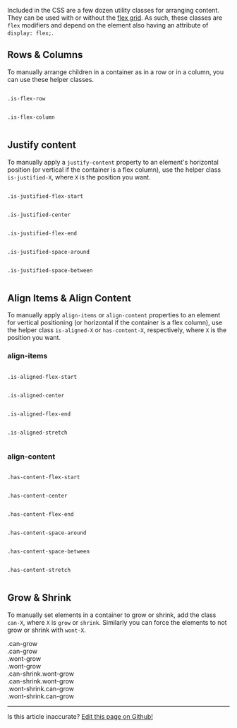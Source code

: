 Included in the CSS are a few dozen utility classes for arranging content. They can be used with or without the [flex grid](/docs/layout/grid). As such, these classes are `flex` modifiers and depend on the element also having an attribute of `display: flex;`.

## Rows & Columns

To manually arrange children in a container as in a row or in a column, you can use these helper classes.

<div class="row">
  <div class="small-6 xsmall-12 columns">
    <p><code>.is-flex-row</code></p>
    <div class="is-flex filler-bg is-flex-row">
      <div class="can-grow filler has-padding has-margin-1 can-shrink"></div>
      <div class="can-grow filler has-padding has-margin-1 can-shrink"></div>
    </div>
  </div>
  <div class="small-6 xsmall-12 columns">
    <p><code>.is-flex-column</code></p>
    <div class="is-flex filler-bg is-flex-column">
      <div class="filler has-margin-1 can-shrink has-padding"></div>
      <div class="filler has-margin-1 can-shrink has-padding"></div>
    </div>
  </div>
</div>

## Justify content

To manually apply a `justify-content` property to an element's horizontal position (or vertical if the container is a flex column), use the helper class `is-justified-X`, where `X` is the position you want.

<div class="row">
  <div class="large-3 small-6 xsmall-12 columns">
    <p><code>.is-justified-flex-start</code></p>
    <div class="static-box is-flex filler-bg is-justified-flex-start">
      <div class="filler has-padding has-margin-1 can-shrink"></div>
    </div>
  </div>
  <div class="large-3 small-6 xsmall-12 columns">
    <p><code>.is-justified-center</code></p>
    <div class="static-box is-flex filler-bg is-justified-center">
      <div class="filler has-padding has-margin-1 can-shrink"></div>
    </div>
  </div>
  <div class="large-3 small-6 xsmall-12 columns">
    <p><code>.is-justified-flex-end</code></p>
    <div class="static-box is-flex filler-bg is-justified-flex-end">
      <div class="filler has-padding has-margin-1 can-shrink"></div>
    </div>
  </div>
  <div class="large-3 small-6 xsmall-12 columns">
    <p><code>.is-justified-space-around</code></p>
    <div class="static-box is-flex filler-bg is-justified-space-around">
      <div class="filler has-padding has-margin-1 can-shrink"></div>
      <div class="filler has-padding has-margin-1 can-shrink"></div>
    </div>
  </div>
  <div class="large-3 small-6 xsmall-12 columns">
    <p><code>.is-justified-space-between</code></p>
    <div class="static-box is-flex filler-bg is-justified-space-between">
      <div class="filler has-padding has-margin-1 can-shrink"></div>
      <div class="filler has-padding has-margin-1 can-shrink"></div>
    </div>
  </div>
</div>

## Align Items & Align Content

To manually apply `align-items` or `align-content` properties to an element for vertical positioning (or horizontal if the container is a flex column), use the helper class `is-aligned-X` or `has-content-X`, respectively, where `X` is the position you want.

### align-items

<div class="row">
  <div class="large-3 small-6 xsmall-12 columns">
    <p><code>.is-aligned-flex-start</code></p>
    <div class="static-height is-flex filler-bg is-aligned-flex-start">
      <div class="filler has-padding has-margin-1 can-shrink"></div>
    </div>
  </div>
  <div class="large-3 small-6 xsmall-12 columns">
    <p><code>.is-aligned-center</code></p>
    <div class="static-height is-flex filler-bg is-aligned-center">
      <div class="filler has-padding has-margin-1 can-shrink"></div>
    </div>
  </div>
  <div class="large-3 small-6 xsmall-12 columns">
    <p><code>.is-aligned-flex-end</code></p>
    <div class="static-height is-flex filler-bg is-aligned-flex-end">
      <div class="filler has-padding has-margin-1 can-shrink"></div>
    </div>
  </div>
  <div class="large-3 small-6 xsmall-12 columns">
    <p><code>.is-aligned-stretch</code></p>
    <div class="static-height is-flex filler-bg is-aligned-stretch">
      <div class="filler has-padding has-margin-1 can-shrink"></div>
    </div>
  </div>
</div>

### align-content

<div class="row">
  <div class="large-3 small-6 xsmall-12 columns">
    <p><code>.has-content-flex-start</code></p>
    <div class="static-height row filler-bg has-content-flex-start">
      <div class="filler xsmall-12 columns has-padding has-margin-1 can-shrink has-no-margin-left has-no-margin-right"></div>
      <div class="filler xsmall-12 columns has-padding has-margin-1 can-shrink has-no-margin-left has-no-margin-right"></div>
    </div>
  </div>
  <div class="large-3 small-6 xsmall-12 columns">
    <p><code>.has-content-center</code></p>
    <div class="static-height row filler-bg has-content-center">
      <div class="filler xsmall-12 columns has-padding has-margin-1 can-shrink has-no-margin-left has-no-margin-right"></div>
      <div class="filler xsmall-12 columns has-padding has-margin-1 can-shrink has-no-margin-left has-no-margin-right"></div>
    </div>
  </div>
  <div class="large-3 small-6 xsmall-12 columns">
    <p><code>.has-content-flex-end</code></p>
    <div class="static-height row filler-bg has-content-flex-end">
      <div class="filler xsmall-12 columns has-padding has-margin-1 can-shrink has-no-margin-left has-no-margin-right"></div>
      <div class="filler xsmall-12 columns has-padding has-margin-1 can-shrink has-no-margin-left has-no-margin-right"></div>
    </div>
  </div>
  <div class="large-3 small-6 xsmall-12 columns">
    <p><code>.has-content-space-around</code></p>
    <div class="static-height row filler-bg has-content-space-around">
      <div class="filler xsmall-12 columns has-padding has-margin-1 can-shrink has-no-margin-left has-no-margin-right"></div>
      <div class="filler xsmall-12 columns has-padding has-margin-1 can-shrink has-no-margin-left has-no-margin-right"></div>
    </div>
  </div>
  <div class="large-3 small-6 xsmall-12 columns">
    <p><code>.has-content-space-between</code></p>
    <div class="static-height row filler-bg has-content-space-between">
      <div class="filler xsmall-12 columns has-padding has-margin-1 can-shrink has-no-margin-left has-no-margin-right"></div>
      <div class="filler xsmall-12 columns has-padding has-margin-1 can-shrink has-no-margin-left has-no-margin-right"></div>
    </div>
  </div>
  <div class="large-3 small-6 xsmall-12 columns">
    <p><code>.has-content-stretch</code></p>
    <div class="static-height row filler-bg has-content-stretch">
      <div class="filler xsmall-12 columns has-padding has-margin-1 can-shrink has-no-margin-left has-no-margin-right"></div>
      <div class="filler xsmall-12 columns has-padding has-margin-1 can-shrink has-no-margin-left has-no-margin-right"></div>
    </div>
  </div>
</div>

## Grow & Shrink

To manually set elements in a container to grow or shrink, add the class `can-X`, where `X` is `grow` or `shrink`. Similarly you can force the elements to not grow or shrink with `wont-X`.

<div class="row">
  <div class="large-6 xsmall-12 columns">
    <div class="is-flex filler-bg is-flex-row">
      <div class="can-grow filler has-padding has-margin-1 can-shrink">.can-grow</div>
      <div class="can-grow filler has-padding has-margin-1 can-shrink">.can-grow</div>
    </div>
  </div>
  <div class="large-6 xsmall-12 columns">
    <div class="is-flex filler-bg is-flex-row">
      <div class="wont-grow filler has-padding has-margin-1 can-shrink">.wont-grow</div>
      <div class="wont-grow filler has-padding has-margin-1 can-shrink">.wont-grow</div>
    </div>
  </div>
</div>

<div class="row">
  <div class="large-6 xsmall-12 columns">
    <div class="is-flex filler-bg is-flex-row">
      <div class="can-shrink wont-grow filler has-padding has-margin-1 can-shrink">.can-shrink.wont-grow</div>
      <div class="can-shrink wont-grow filler has-padding has-margin-1 can-shrink">.can-shrink.wont-grow</div>
    </div>
  </div>
  <div class="large-6 xsmall-12 columns">
    <div class="is-flex filler-bg is-flex-row">
      <div class="wont-shrink can-grow filler has-padding has-margin-1 can-shrink">.wont-shrink.can-grow</div>
      <div class="wont-shrink can-grow filler has-padding has-margin-1 can-shrink">.wont-shrink.can-grow</div>
    </div>
  </div>
</div>

<hr />
<p class="has-right-text">Is this article inaccurate? <a href="https://github.com/geotrev/undernet/tree/master/docs/alignment.md">Edit this page on Github!</a></p>
